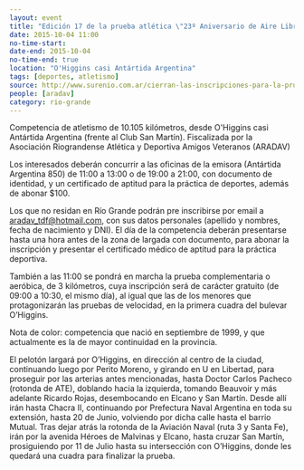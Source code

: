 ```yaml
---
layout: event 
title: "Edición 17 de la prueba atlética \"23º Aniversario de Aire Libre FM\""
date: 2015-10-04 11:00
no-time-start: 
date-end: 2015-10-04
no-time-end: true
location: "O'Higgins casi Antártida Argentina"
tags: [deportes, atletismo]
source: http://www.surenio.com.ar/cierran-las-inscripciones-para-la-prueba-mas-emblematica/
people: [aradav]
category: rio-grande
---
```


Competencia de atletismo de 10.105 kilómetros, desde O'Higgins casi Antártida Argentina (frente al Club San Martín). Fiscalizada por la Asociación Riograndense Atlética y Deportiva Amigos Veteranos (ARADAV)

Los interesados deberán concurrir a las oficinas de la emisora (Antártida Argentina 850) de 11:00 a 13:00 o de 19:00 a 21:00, con  documento de identidad, y un certificado de aptitud para la práctica de deportes, además de abonar $100.

Los que no residan en Río Grande podrán pre inscribirse por email a aradav_tdf@hotmail.com, con sus datos personales (apellido y nombres, fecha de nacimiento y DNI). El día de la competencia deberán presentarse hasta una hora antes de la zona de largada con documento, para abonar la inscripción y presentar el certificado médico de aptitud para la práctica deportiva.

También a las 11:00 se pondrá en marcha la prueba complementaria o aeróbica, de 3 kilómetros, cuya inscripción será de carácter gratuito (de 09:00 a 10:30, el mismo día), al igual que las de los menores que protagonizarán las pruebas de velocidad, en la primera cuadra del bulevar O’Higgins.

Nota de color: competencia que nació en septiembre de 1999, y que actualmente es la de mayor continuidad en la provincia.

El pelotón largará por O’Higgins, en dirección al centro de la ciudad, continuando luego por Perito Moreno, y girando en U en Libertad, para proseguir por las arterias antes mencionadas, hasta Doctor Carlos Pacheco (rotonda de ATE), doblando hacia la izquierda, tomando Beauvoir y más adelante Ricardo Rojas, desembocando en Elcano y San Martín. Desde allí irán hasta Chacra II, continuando por Prefectura Naval Argentina en toda su extensión, hasta 20 de Junio, volviendo por dicha calle hasta el barrio Mutual. Tras dejar atrás la rotonda de la Aviación Naval (ruta 3 y Santa Fe), irán por la avenida Héroes de Malvinas y Elcano, hasta cruzar San Martín, prosiguiendo por 11 de Julio hasta su intersección con O’Higgins, donde les quedará una cuadra para finalizar la prueba.